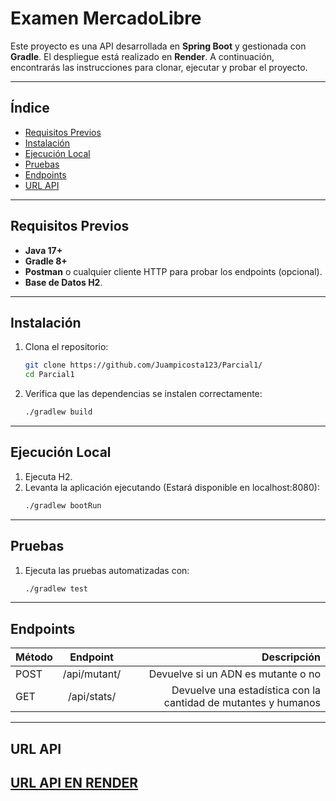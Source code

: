# **Examen MercadoLibre**

Este proyecto es una API desarrollada en **Spring Boot** y gestionada con **Gradle**. El despliegue está realizado en **Render**. A continuación, encontrarás las instrucciones para clonar, ejecutar y probar el proyecto.

---

## **Índice**
- [Requisitos Previos](#requisitos-previos)
- [Instalación](#instalación)
- [Ejecución Local](#ejecución-local)
- [Pruebas](#pruebas)
- [Endpoints](#endpoints)
- [URL API](#url-api)

---

## **Requisitos Previos**
- **Java 17+**
- **Gradle 8+**
- **Postman** o cualquier cliente HTTP para probar los endpoints (opcional).
- **Base de Datos H2**.
---

## **Instalación**

1. Clona el repositorio:
   ```bash
   git clone https://github.com/Juampicosta123/Parcial1/
   cd Parcial1
   ```
2. Verifica que las dependencias se instalen correctamente:
   ```bash
   ./gradlew build
   ```
---

## **Ejecución Local**
1. Ejecuta H2.
2. Levanta la aplicación ejecutando (Estará disponible en localhost:8080):
   ```bash
   ./gradlew bootRun
   ```
---

## **Pruebas**
1. Ejecuta las pruebas automatizadas con:
   ```bash
   ./gradlew test
   ```
---

## **Endpoints**
| Método |  Endpoint  | Descripción |
|:-----|:--------:|------:|
| POST   | /api/mutant/ | Devuelve si un ADN es mutante o no |
| GET   |  /api/stats/  |   Devuelve una estadística con la cantidad de mutantes y humanos |
---
## **URL API**
[URL API EN RENDER](https://parcial1-6j43.onrender.com)
---



